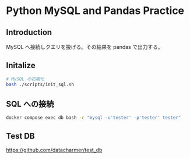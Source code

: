 # Python MySQL and Pandas Practice

## Introduction

MySQL へ接続しクエリを投げる。その結果を pandas で出力する。

## Initalize

```sh
# MySQL の初期化
bash ./scripts/init_sql.sh
```

## SQL への接続

```sh
docker compose exec db bash -c "mysql -u'tester' -p'tester' tester"
```

## Test DB

<https://github.com/datacharmer/test_db>
